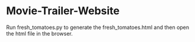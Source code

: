 # Movie-Trailer-Website
Run fresh_tomatoes.py to generate the fresh_tomatoes.html and then open the html file in the browser.